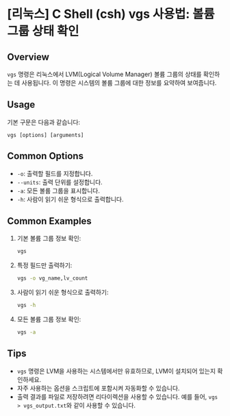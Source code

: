 # [리눅스] C Shell (csh) vgs 사용법: 볼륨 그룹 상태 확인

## Overview
`vgs` 명령은 리눅스에서 LVM(Logical Volume Manager) 볼륨 그룹의 상태를 확인하는 데 사용됩니다. 이 명령은 시스템의 볼륨 그룹에 대한 정보를 요약하여 보여줍니다.

## Usage
기본 구문은 다음과 같습니다:
```
vgs [options] [arguments]
```

## Common Options
- `-o`: 출력할 필드를 지정합니다.
- `--units`: 출력 단위를 설정합니다.
- `-a`: 모든 볼륨 그룹을 표시합니다.
- `-h`: 사람이 읽기 쉬운 형식으로 출력합니다.

## Common Examples
1. 기본 볼륨 그룹 정보 확인:
   ```bash
   vgs
   ```

2. 특정 필드만 출력하기:
   ```bash
   vgs -o vg_name,lv_count
   ```

3. 사람이 읽기 쉬운 형식으로 출력하기:
   ```bash
   vgs -h
   ```

4. 모든 볼륨 그룹 정보 확인:
   ```bash
   vgs -a
   ```

## Tips
- `vgs` 명령은 LVM을 사용하는 시스템에서만 유효하므로, LVM이 설치되어 있는지 확인하세요.
- 자주 사용하는 옵션을 스크립트에 포함시켜 자동화할 수 있습니다.
- 출력 결과를 파일로 저장하려면 리다이렉션을 사용할 수 있습니다. 예를 들어, `vgs > vgs_output.txt`와 같이 사용할 수 있습니다.